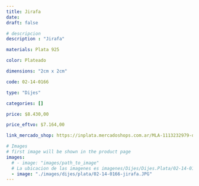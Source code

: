 ```yaml
---
title: Jirafa
date: 
draft: false

# descripcion
description : "Jirafa"

materials: Plata 925

color: Plateado

dimensions: "2cm x 2cm"

code: 02-14-0166

type: "Dijes"

categories: []

price: $8.430,00

price_eftvo: $7.164,00

link_mercado_shop: https://inplata.mercadoshops.com.ar/MLA-1113232979-dije-de-plata-925-jirafa--_JM

# Images
# first image will be shown in the product page
images:
  # - image: "images/path_to_image"
  # La ubicacion de las imagenes es imagenes/Dijes/Dijes.Plata/02-14-0166-jirafa
  - image: "./images/dijes/plata/02-14-0166-jirafa.JPG"
---
```

